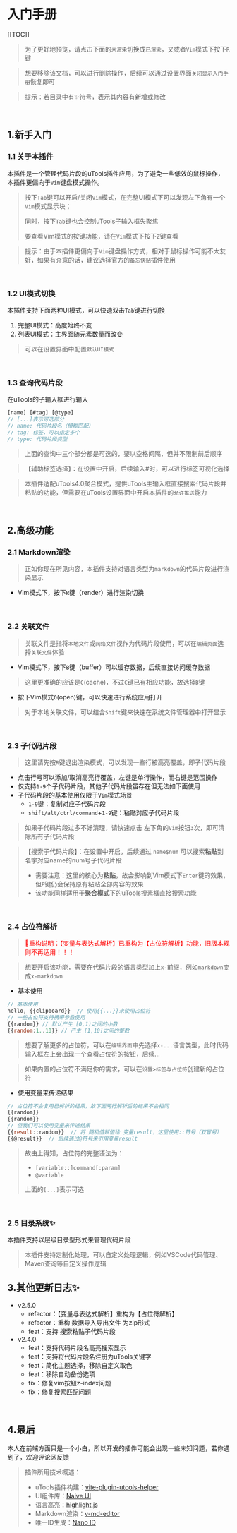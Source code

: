 # 入门手册

[[TOC]]



> 为了更好地预览，请点击下面的`未渲染`切换成`已渲染`，又或者`Vim`模式下按下`R`键

> 想要移除该文档，可以进行删除操作，后续可以通过设置界面`关闭显示入门手册`恢复即可

> 提示：若目录中有✨符号，表示其内容有新增或修改

<br/>

## 1.新手入门

### 1.1 关于本插件

本插件是一个管理代码片段的uTools插件应用，为了避免一些低效的鼠标操作，本插件更偏向于`Vim`键盘模式操作。

> 按下`Tab`键可以开启/关闭`Vim`模式，在完整UI模式下可以发现左下角有一个`Vim`模式显示块；
>
> 同时，按下`Tab`键也会控制uTools子输入框失聚焦
>
> 要查看Vim模式的按键功能，请在`Vim`模式下按下`Z`键查看

> 提示：由于本插件更偏向于`Vim`键盘操作方式，相对于鼠标操作可能不太友好，如果有介意的话，建议选择官方的`备忘快贴`插件使用

<br/>

### 1.2 UI模式切换

本插件支持下面两种UI模式，可以快速双击`Tab`键进行切换

1. 完整UI模式：高度始终不变
2. 列表UI模式：主界面随元素数量而改变

> 可以在设置界面中配置`默认UI模式`

<br/>

### 1.3 查询代码片段

在uTools的子输入框进行输入

```js
[name] [#tag] [@type]
// [...]表示可选部分
// name: 代码片段名（模糊匹配）
// tag: 标签，可以指定多个
// type: 代码片段类型
```

> 上面的查询中三个部分都是可选的，要以空格间隔，但并不限制前后顺序

> 【辅助标签选择】：在设置中开启，后续输入#时，可以进行标签可视化选择

> 本插件适配uTools4.0聚合模式，提供uTools主输入框直接搜索代码片段并粘贴的功能，但需要在uTools设置界面中开启本插件的`允许推送`能力

<br/>

## 2.高级功能

### 2.1 Markdown渲染

> 正如你现在所见内容，本插件支持对语言类型为`markdown`的代码片段进行渲染显示

- Vim模式下，按下`R`键（render）进行渲染切换

<br/>

### 2.2 关联文件

> 关联文件是指将`本地文件`或`网络文件`视作为代码片段使用，可以在`编辑页面`选择`关联文件`体验

- Vim模式下，按下`B`键（buffer）可以缓存数据，后续直接访问缓存数据

> 这里更准确的应该是`C`(cache)，不过`C`键已有相应功能，故选择`B`键
 - 按下Vim模式`O`(open)键，可以快速进行系统应用打开 
> 对于本地关联文件，可以结合`Shift`键来快速在系统文件管理器中打开显示

<br/>

### 2.3 子代码片段

> 这里请先按`R`键退出渲染模式，可以发现一些行被高亮覆盖，即子代码片段

 - 点击行号可以添加/取消高亮行覆盖，左键是单行操作，而右键是范围操作
 - 仅支持`1-9`个子代码片段，其他子代码片段虽存在但无法如下面使用
 - 子代码片段的基本使用仅限于`Vim`模式场景
     - `1-9`键：复制对应子代码片段
     - `shift/alt/ctrl/command`+`1-9`键：粘贴对应子代码片段

> 如果子代码片段过多不好清理，请快速点击 左下角的`Vim`按钮`3`次，即可清除所有子代码片段

> 【搜索子代码片段】：在设置中开启，后续通过 `name$num` 可以搜索**粘贴**到 名字对应name的num号子代码片段
> - 需要注意：这里的核心为**粘贴**，故会影响到Vim模式下`Enter`键的效果，但`P`键仍会保持原有粘贴全部内容的效果
> - 该功能同样适用于**聚合模式**下的uTools搜素框直接搜索功能

<br/>

### 2.4 占位符解析

> <span style="color:red">🚨重构说明：【变量与表达式解析】已重构为【占位符解析】功能，旧版本规则不再适用！！！</span>

> 想要开启该功能，需要在代码片段的语言类型加上`x-`前缀，例如`markdown`变成`x-markdown`

- 基本使用

```js
// 基本使用
hello, {{clipboard}}  // 使用{{...}}来使用占位符
// 一些占位符支持携带参数使用
{{random}} // 默认产生 [0,1)之间的小数
{{random:1..10}} // 产生 [1,10]之间的整数
```
> 想要了解更多的占位符，可以在`编辑界面`中先选择`x-...`语言类型，此时代码输入框左上会出现一个查看占位符的按钮，后续...

> 如果内置的占位符不满足你的需求，可以在`设置>标签与占位符`创建新的占位符
- 使用变量来传递结果
```js
// 占位符不会复用已解析的结果，故下面两行解析后的结果不会相同
{{random}}
{{random}}
// 但我们可以使用变量来传递结果
{{result::random}}  // 将 随机值赋值给 变量result，这里使用::符号（双冒号）
{{@result}}  // 后续通过@符号来引用变量result
```
> 故由上得知，占位符的完整语法为：
> - `[variable::]command[:param]`
> - `@variable`
> 
> 上面的`[...]`表示可选
<br/>

### 2.5 目录系统✨
本插件支持以层级目录型形式来管理代码片段
> 本插件支持定制化处理，可以自定义处理逻辑，例如VSCode代码管理、Maven查询等自定义操作逻辑


## 3.其他更新日志✨
- v2.5.0
  - refactor：【变量与表达式解析】重构为【占位符解析】
  - refactor：重构 数据导入导出文件 为zip形式
  - feat：支持 搜索粘贴子代码片段
- v2.4.0
  - feat：支持代码片段名高亮搜索显示
  - feat：支持将代码片段名注册为uTools关键字
  - feat：简化主题选择，移除自定义取色
  - feat：移除自动备份选项
  - fix：修复vim按钮z-index问题
  - fix：修复搜索匹配问题

<br/>

## 4.最后

本人在前端方面只是一个小白，所以开发的插件可能会出现一些未知问题，若你遇到了，欢迎评论区反馈

> 插件所用技术概述：
>
> - uTools插件构建：[vite-plugin-utools-helper](https://github.com/csj8520/vite-plugin-utools-helper)
> - UI组件库：[Naive UI](https://www.naiveui.com/zh-CN/light)
> - 语言高亮：[highlight.js](https://highlightjs.org/)
> - Markdown渲染：[v-md-editor](http://ckang1229.gitee.io/vue-markdown-editor/zh/quick-start.html)
> - 唯一ID生成：[Nano ID](https://github.com/ai/nanoid)

